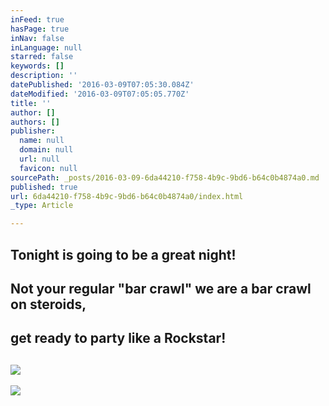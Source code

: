 ```yaml
---
inFeed: true
hasPage: true
inNav: false
inLanguage: null
starred: false
keywords: []
description: ''
datePublished: '2016-03-09T07:05:30.084Z'
dateModified: '2016-03-09T07:05:05.770Z'
title: ''
author: []
authors: []
publisher:
  name: null
  domain: null
  url: null
  favicon: null
sourcePath: _posts/2016-03-09-6da44210-f758-4b9c-9bd6-b64c0b4874a0.md
published: true
url: 6da44210-f758-4b9c-9bd6-b64c0b4874a0/index.html
_type: Article

---
```

## Tonight is going to be a great night!

## Not your regular "bar crawl" we are a bar crawl on steroids,

## get ready to party like a Rockstar!

## ![](https://the-grid-user-content.s3-us-west-2.amazonaws.com/218d9b9c-bde4-492d-ac39-673502e30ab5.jpg)
![](https://the-grid-user-content.s3-us-west-2.amazonaws.com/31054a02-512c-4985-93d1-18e123997a7b.png)